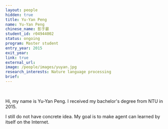```yaml
---
layout: people
hidden: true
title: Yu-Yan Peng 
name: Yu-Yan Peng
chinese_name: 彭于晏
student_id: r04944002
status: ongoing
program: Master student
entry_year: 2015
exit_year: 
link: true
external_url: 
image: /people/images/yuyan.jpg
research_interests: Nature language processing
brief: 
---
```


<br />

Hi, my name is Yu-Yan Peng. I received my bachelor's degree from NTU in 2015.

I still do not have concrete idea. My goal is to make agent can learned by itself on the Internet.